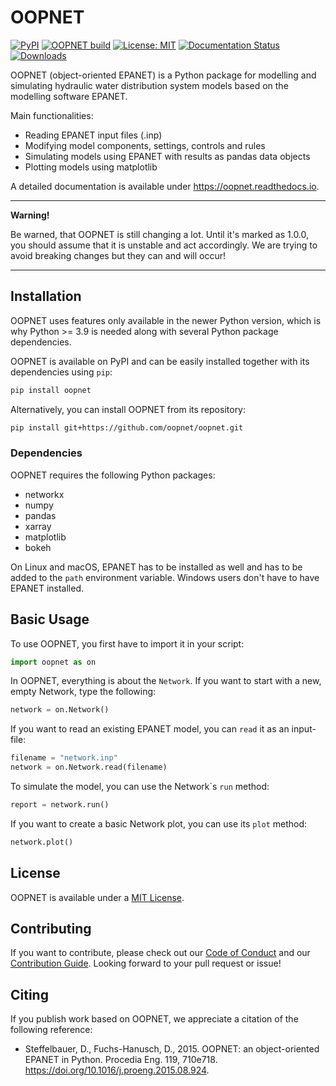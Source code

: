 # OOPNET
[![PyPI](https://img.shields.io/pypi/v/oopnet.svg)](https://pypi.python.org/pypi/oopnet)
[![OOPNET build](https://github.com/oopnet/oopnet/actions/workflows/build.yml/badge.svg)](https://github.com/oopnet/oopnet/actions/workflows/build.yml)
[![License: MIT](https://img.shields.io/badge/License-MIT-yellow.svg)](https://github.com/oopnet/oopnet/blob/main/LICENSE.md)
[![Documentation Status](https://readthedocs.org/projects/oopnet/badge/?version=latest)](https://oopnet.readthedocs.io/en/latest/?badge=latest)
[![Downloads](https://pepy.tech/badge/oopnet)](https://pepy.tech/project/oopnet)

OOPNET (object-oriented EPANET) is a Python package for modelling and simulating hydraulic water distribution system models based on the modelling software EPANET.

Main functionalities:

-	Reading EPANET input files (.inp)
-	Modifying model components, settings, controls and rules 
-	Simulating models using EPANET with results as pandas data objects
-	Plotting models using matplotlib

A detailed documentation is available under https://oopnet.readthedocs.io.

---
**Warning!**

Be warned, that OOPNET is still changing a lot. Until it's marked as 1.0.0, you should assume that it is unstable and act accordingly. We are trying to avoid breaking changes but they can and will occur!

---

## Installation

OOPNET uses features only available in the newer Python version, which is why Python >= 3.9 is needed along with
several Python package dependencies.

OOPNET is available on PyPI and can be easily installed together with its dependencies using `pip`:

```bash
pip install oopnet
```

Alternatively, you can install OOPNET from its repository:


```bash
pip install git+https://github.com/oopnet/oopnet.git
```

### Dependencies
OOPNET requires the following Python packages:
- networkx
- numpy
- pandas
- xarray
- matplotlib
- bokeh

On Linux and macOS, EPANET has to be installed as well and has to be added to the `path` environment variable. Windows users don't have to have EPANET installed.

## Basic Usage

To use OOPNET, you first have to import it in your script:

```python
import oopnet as on
```

In OOPNET, everything is about the `Network`. If you want to start with a new, empty Network, type the following:

```python
network = on.Network()
```

If you want to read an existing EPANET model, you can `read` it as an input-file:

```python
filename = "network.inp"
network = on.Network.read(filename)
```

To simulate the model, you can use the Network\`s `run` method:

```python
report = network.run()
```

If you want to create a basic Network plot, you can use its `plot` method:

```python
network.plot()
```

## License

OOPNET is available under a [MIT License](https://github.com/oopnet/oopnet/blob/main/LICENSE.md).

## Contributing
If you want to contribute, please check out our [Code of Conduct](https://github.com/oopnet/oopnet/blob/main/CODE_OF_CONDUCT.md) and our [Contribution Guide](https://github.com/oopnet/oopnet/blob/main/CONTRIBUTING.md). Looking forward to your pull request or issue!

## Citing
If you publish work based on OOPNET, we appreciate a citation of the following reference:
 
 - Steffelbauer, D., Fuchs-Hanusch, D., 2015. OOPNET: an object-oriented EPANET in Python. Procedia Eng. 119, 710e718. https://doi.org/10.1016/j.proeng.2015.08.924.
